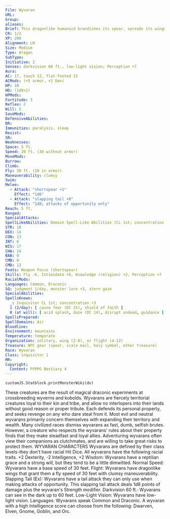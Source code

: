 ```yaml
---
File: Wyvaran
URL: 
Group: 
aliases: 
Brief: This dragonlike humanoid brandishes its spear, spreads its wings, and shows its fangs in a angry snarl.
CR: 1/2
XP: 200
Alignment: LN
Size: Medium
Type: dragon
SubType: 
Initiative: 2
Senses: darkvision 60 ft., low-light vision; Perception +7
Aura: 
AC: 17, touch 12, flat-footed 15
ACMods: (+5 armor, +2 Dex)
HP: 10
HD: (1d8+2)
HPMods: 
Fortitude: 3
Reflex: 2
Will: 5
SaveMods: 
DefensiveAbilities: 
DR: 
Immunities: paralysis, sleep
Resist: 
SR: 
Weaknesses: 
Space: 5 ft.
Speed: 20 ft. (30 without armor)
MoveMods: 
Burrow: 
Climb: 
Fly: 30 ft. (20 in armor)
Maneuverability: clumsy
Swim: 
Melee: 
  - Attack: "shortspear +1"
    Effect: "1d6"
  - Attack: "slapping tail +0"
    Effect: "1d8; attacks of opportunity only"
Reach: 5 ft.
Ranged: 
SpecialAttacks: 
SpellLikeAbilities: Domain Spell-Like Abilities (CL 1st; concentration +3)  6/day-lightning arc (1d6 electricity)
STR: 10
DEX: 14
CON: 13
INT: 6
WIS: 17
CHA: 14
BAB: 0
CMB: 0
CMD: 12
Feats: Weapon Focus (shortspear)
Skills: Fly -6, Intimidate +6, Knowledge (religion) +2, Perception +7
RacialMods: 
Languages: Common, Draconic
SQ: judgment 1/day, monster lore +3, stern gaze
SpecialAbilities: 
SpellsKnown:
  _: Inquisitor CL 1st; concentration +3
  1 (2/day): [ cause fear (DC 15), shield of faith ]
  0 (at will): [ acid splash, daze (DC 14), disrupt undead, guidance ]
SpellsPrepared: 
SpellDomains: Air
Bloodline: 
Environment: mountains
Temperature: temperate
Organization: solitary, wing (2-8), or flight (4-12)
Treasure: NPC gear (spear, scale mail, holy symbol, other treasure)
Race: Wyvaran
Class: inquisitor 1
MR: 
Copyright:
  Content: PFRPG Bestiary 4
---
```

```dataviewjs
customJS.Statblock.printMonsterWiki(dv)
```
These creatures are the result of magical draconic experiments at crossbreeding wyverns and kobolds. Wyvarans are fiercely territorial creatures loyal to their kin and tribe, and allow no interlopers into their lands without good reason or proper tribute. Each defends its personal property, and seeks revenge on any who dare steal from it. Most evil and neutral wyvarans primarily concern themselves with expanding their territory and wealth. Many civilized races dismiss wyvarans as fast, dumb, selfish brutes. However, a creature who respects the wyvarans' rules about their property finds that they make steadfast and loyal allies. Adventuring wyvarans often view their companions as clutchmates, and are willing to take great risks to protect them.  WYVARAN CHARACTERS Wyvarans are defined by their class levels-they don't have racial Hit Dice. All wyvarans have the following racial traits.  +2 Dexterity, -2 Intelligence, +2 Wisdom: Wyvarans have a reptilian grace and a strong will, but they tend to be a little dimwitted.  Normal Speed: Wyvarans have a base speed of 30 feet.  Flight: Wyvarans have dragonlike wings that grant them a fly speed of 30 feet with clumsy maneuverability.  Slapping Tail (Ex): Wyvarans have a tail attack they can only use when making attacks of opportunity. This slapping tail attack deals 1d8 points of damage plus the wyvaran's Strength modifier.  Darkvision 60 ft.: Wyvarans can see in the dark up to 60 feet.  Low-Light Vision: Wyvarans have low-light vision.  Languages: Wyvarans speak Common and Draconic. A wyvaran with a high Intelligence score can choose from the following: Dwarven, Elven, Gnome, Goblin, and Orc.
